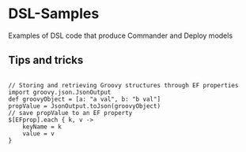 # DSL-Samples

Examples of DSL code that produce Commander and Deploy models

## Tips and tricks

<pre><code>
// Storing and retrieving Groovy structures through EF properties
import groovy.json.JsonOutput
def groovyObject = [a: "a val", b: "b val"]
propValue = JsonOutput.toJson(groovyObject)
// save propValue to an EF property
$[EFprop].each { k, v ->
	keyName = k
	value = v
}
</pre></code>


